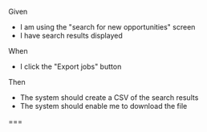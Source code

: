 
Given
- I am using the "search for new opportunities" screen
- I have search results displayed

When 
- I click the "Export jobs" button

Then
- The system should create a CSV of the search results
- The system should enable me to download the file


===
